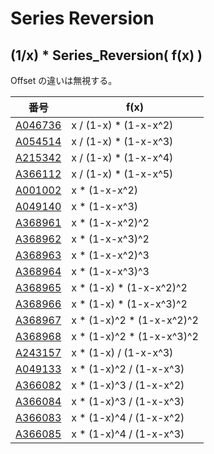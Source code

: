 # Series Reversion

## (1/x) * Series_Reversion( f(x) )

Offset の違いは無視する。

| 番号 | f(x) |
|----- | ----- | 
| [A046736](https://oeis.org/A046736) | x / (1-x)   * (1-x-x^2)   |
| [A054514](https://oeis.org/A054514) | x / (1-x)   * (1-x-x^3)   |
| [A215342](https://oeis.org/A215342) | x / (1-x)   * (1-x-x^4)   |
| [A366112](https://oeis.org/A366112) | x / (1-x)   * (1-x-x^5)   |
| [A001002](https://oeis.org/A001002) | x *           (1-x-x^2)   |
| [A049140](https://oeis.org/A049140) | x *           (1-x-x^3)   |
| [A368961](https://oeis.org/A368961) | x *           (1-x-x^2)^2 |
| [A368962](https://oeis.org/A368962) | x *           (1-x-x^3)^2 |
| [A368963](https://oeis.org/A368963) | x *           (1-x-x^2)^3 |
| [A368964](https://oeis.org/A368964) | x *           (1-x-x^3)^3 |
| [A368965](https://oeis.org/A368965) | x * (1-x)   * (1-x-x^2)^2 |
| [A368966](https://oeis.org/A368966) | x * (1-x)   * (1-x-x^3)^2 |
| [A368967](https://oeis.org/A368967) | x * (1-x)^2 * (1-x-x^2)^2 |
| [A368968](https://oeis.org/A368968) | x * (1-x)^2 * (1-x-x^3)^2 |
| [A243157](https://oeis.org/A243157) | x * (1-x)   / (1-x-x^3)   |
| [A049133](https://oeis.org/A049133) | x * (1-x)^2 / (1-x-x^3)   |
| [A366082](https://oeis.org/A366082) | x * (1-x)^3 / (1-x-x^2)   |
| [A366084](https://oeis.org/A366084) | x * (1-x)^3 / (1-x-x^3)   |
| [A366083](https://oeis.org/A366083) | x * (1-x)^4 / (1-x-x^2)   |
| [A366085](https://oeis.org/A366085) | x * (1-x)^4 / (1-x-x^3)   |
